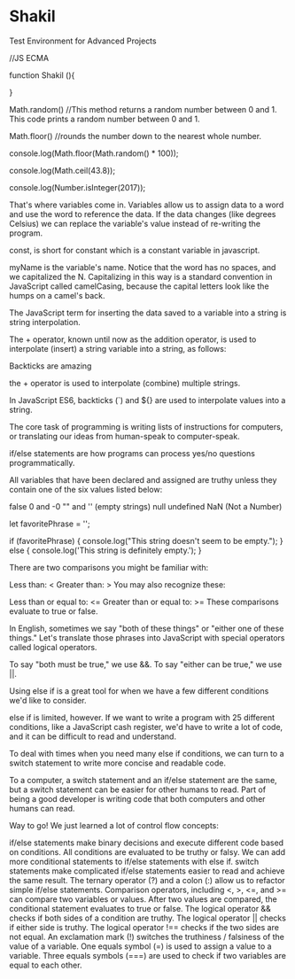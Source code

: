 # Shakil
Test Environment for Advanced Projects

//JS ECMA

function Shakil (){

}

Math.random()		//This method returns a random number between 0 and 1. This code prints a random number between 0 and 1.

Math.floor()		//rounds the number down to the nearest whole number.

console.log(Math.floor(Math.random() * 100));

console.log(Math.ceil(43.8));

console.log(Number.isInteger(2017));

That's where variables come in. 
Variables allow us to assign data to a word and use the word to reference the data. 
If the data changes (like degrees Celsius) we can replace the variable's value instead of re-writing the program.

const, is short for constant which is a constant variable in javascript.

myName is the variable's name. 
Notice that the word has no spaces, and we capitalized the N. 
Capitalizing in this way is a standard convention in JavaScript called camelCasing, because the capital letters look like the humps on a camel's back.

The JavaScript term for inserting the data saved to a variable into a string is string interpolation.

The + operator, known until now as the addition operator, is used to interpolate (insert) a string variable into a string, as follows:

Backticks are amazing

the + operator is used to interpolate (combine) multiple strings.

In JavaScript ES6, backticks (`) and ${} are used to interpolate values into a string.

The core task of programming is writing lists of instructions for computers, or translating our ideas from human-speak to computer-speak.


if/else statements are how programs can process yes/no questions programmatically.

All variables that have been declared and assigned are truthy unless they contain one of the six values listed below:

false
0 and -0
"" and '' (empty strings)
null
undefined
NaN (Not a Number)





let favoritePhrase = '';

if (favoritePhrase) {
  console.log("This string doesn't seem to be empty.");
} else {
  console.log('This string is definitely empty.');
}


There are two comparisons you might be familiar with:

Less than: <
Greater than: >
You may also recognize these:

Less than or equal to: <=
Greater than or equal to: >=
These comparisons evaluate to true or false.



In English, sometimes we say "both of these things" or "either one of these things." Let's translate those phrases into JavaScript with special operators called logical operators.

To say "both must be true," we use &&.
To say "either can be true," we use ||.




Using else if is a great tool for when we have a few different conditions we'd like to consider.

else if is limited, however. If we want to write a program with 25 different conditions, like a JavaScript cash register, we'd have to write a lot of code, and it can be difficult to read and understand.

To deal with times when you need many else if conditions, we can turn to a switch statement to write more concise and readable code.

To a computer, a switch statement and an if/else statement are the same, but a switch statement can be easier for other humans to read. Part of being a good developer is writing code that both computers and other humans can read.







Way to go! We just learned a lot of control flow concepts:

if/else statements make binary decisions and execute different code based on conditions.
All conditions are evaluated to be truthy or falsy.
We can add more conditional statements to if/else statements with else if.
switch statements make complicated if/else statements easier to read and achieve the same result.
The ternary operator (?) and a colon (:) allow us to refactor simple if/else statements.
Comparison operators, including <, >, <=, and >= can compare two variables or values.
After two values are compared, the conditional statement evaluates to true or false.
The logical operator && checks if both sides of a condition are truthy.
The logical operator || checks if either side is truthy.
The logical operator !== checks if the two sides are not equal.
An exclamation mark (!) switches the truthiness / falsiness of the value of a variable.
One equals symbol (=) is used to assign a value to a variable.
Three equals symbols (===) are used to check if two variables are equal to each other.


